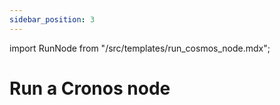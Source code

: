 ```yaml
---
sidebar_position: 3
---
```


import RunNode from "/src/templates/run_cosmos_node.mdx";


# Run a Cronos node

<RunNode />